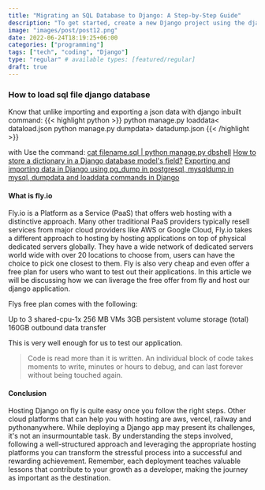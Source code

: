 ```yaml
---
title: "Migrating an SQL Database to Django: A Step-by-Step Guide"
description: "To get started, create a new Django project using the django-admin startproject command. This will set up the basic project structure and configuration files necessary for our migration."
image: "images/post/post12.png"
date: 2022-06-24T18:19:25+06:00
categories: ["programming"]
tags: ["tech", "coding", "Django"]
type: "regular" # available types: [featured/regular]
draft: true
---
```


### How to load sql file django database
Know that unlike importing and exporting a json data with django inbuilt command:
{{< highlight python >}}
python manage.py loaddata< dataload.json
python manage.py dumpdata> datadump.json
{{< /highlight >}}

with 
Use the command: 
[cat filename.sql | python manage.py dbshell](https://stackoverflow.com/questions/48737478/how-to-load-sql-file-with-manage-py)
[How to store a dictionary in a Django database model's field?](https://stackoverflow.com/questions/68248414/how-to-store-a-dictionary-in-a-django-database-models-field)
[Exporting and importing data in Django using pg_dump in postgresql, mysqldump in mysql, dumpdata and loaddata commands in Django](https://django.cowhite.com/blog/exporting-and-importing-data-in-django-using-pg_dump-in-postgresql-mysqldump-in-mysql-dumpdata-and-loaddata-commands-in-django/)


#### What is fly.io
Fly.io is a Platform as a Service (PaaS) that offers web hosting with a distinctive approach. Many other traditional PaaS providers typically resell services from major cloud providers like AWS or Google Cloud, Fly.io takes a different approach to hosting by hosting applications on top of physical dedicated servers globally. They have a wide network of dedicated servers world wide with over 20 locations to choose from, users can have the choice to pick one closest to them.
Fly is also very cheap and even offer a free plan for users who want to test out their applications. In this article we will be discussing how we can liverage the free offer from fly and host our django application.

Flys free plan comes with the following:

Up to 3 shared-cpu-1x 256 MB VMs
3GB persistent volume storage (total)
160GB outbound data transfer

This is very well enough for us to test our application.


> Code is read more than it is written. An individual block of code takes moments to write, minutes or hours to debug, and can last forever without being touched again.

#### Conclusion
Hosting Django on fly is quite easy once you follow the right steps. Other cloud platforms that can help you with hosting are aws, vercel, railway and pythonanywhere. While deploying a Django app may present its challenges, it's not an insurmountable task. By understanding the steps involved, following a well-structured approach and leveraging the appropriate hosting platforms you can transform the stressful process into a successful and rewarding achievement. Remember, each deployment teaches valuable lessons that contribute to your growth as a developer, making the journey as important as the destination.